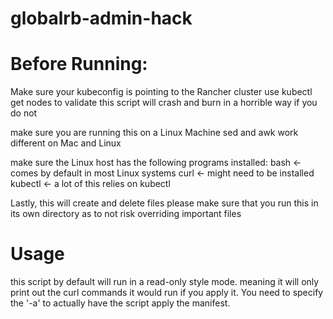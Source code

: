 # globalrb-admin-hack

# Before Running:

Make sure your kubeconfig is pointing to the Rancher cluster
use kubectl get nodes to validate
this script will crash and burn in a horrible way if you do not

make sure you are running this on a Linux Machine
sed and awk work different on Mac and Linux

make sure the Linux host has the following programs installed:
bash <- comes by default in most Linux systems
curl <- might need to be installed
kubectl <- a lot of this relies on kubectl

Lastly, this will create and delete files
please make sure that you run this in its own directory as to not risk overriding important files

# Usage
this script by default will run in a read-only style mode. meaning it will only print out the curl commands it would run if you apply it. You need to specify the '-a' to actually have the script apply the manifest.
